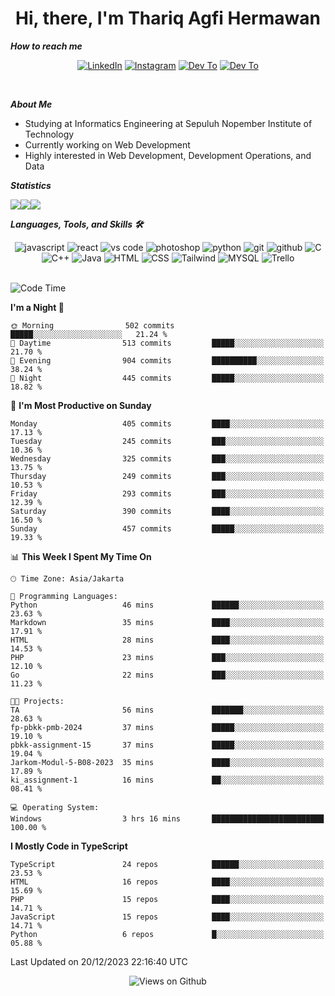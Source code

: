 <div align="center">
  <h1>Hi, there, I'm Thariq Agfi Hermawan</h1>
</div>


***How to reach me***
<p align='center'>
   <a href="https://www.linkedin.com/in/thariqagfihermawan" target="_blank"><img src="https://img.shields.io/badge/LinkedIn-0077B5?style=for-the-badge&logo=linkedin&logoColor=white" alt="LinkedIn"></a>
   <a href="https://www.instagram.com/thoriqagfi" target="_blank"><img src="https://img.shields.io/badge/Instagram-E4405F?style=for-the-badge&logo=instagram&logoColor=white" alt="Instagram"></a>
   <a href="https://medium.com/@thoriq.aghfi60" target="_blank"><img src="https://img.shields.io/badge/Medium-12100E?style=for-the-badge&logo=medium&logoColor=white" alt="Dev To"></a>
   <a href="https://linktr.ee/thoriqagfi" target="_blank"><img src="https://img.shields.io/badge/linktree-1de9b6?style=for-the-badge&logo=linktree&logoColor=white" alt="Dev To"></a>
</p>

<br>

***About Me***
- Studying at Informatics Engineering at Sepuluh Nopember Institute of Technology
- Currently working on Web Development
- Highly interested in Web Development, Development Operations, and Data

***Statistics***

<!-- [![GitHub Streak](http://github-readme-streak-stats.herokuapp.com?user=thoriqagfi&theme=dark)](https://git.io/streak-stats) -->

<div align="center">
  <div style="display: flex;">
    <img src="http://github-readme-streak-stats.herokuapp.com?user=thoriqagfi&theme=chartreuse-dark"/>
    <img src="https://github-readme-stats.vercel.app/api/top-langs/?username=thoriqagfi&layout=compact&&theme=chartreuse-dark&langs_count=8)](https://github.com/thoriqagfi"/>
    <img src="https://github-readme-stats.vercel.app/api?username=thoriqagfi&show_icons=true&theme=chartreuse-dark"/>
  </div>
</div>

<!-- [![Top Langs](https://github-readme-stats.vercel.app/api/top-langs/?username=thoriqagfi&layout=compact&&theme=chartreuse-dark&langs_count=8)](https://github.com/thoriqagfi)
< ![Agfi's GitHub stats](https://github-readme-stats.vercel.app/api?username=thoriqagfi&show_icons=true&theme=chartreuse-dark) -->

***Languages, Tools, and Skills 🛠***

  <div align="center">
    <img src="https://img.shields.io/badge/JavaScript-F7DF1E?style=for-the-badge&logo=javascript&logoColor=black" alt="javascript" />
    <img src="https://img.shields.io/badge/React-61DAFB?style=for-the-badge&logo=react&logoColor=black" alt="react" />
    <img src="https://img.shields.io/badge/vs%20code-007ACC?style=for-the-badge&logo=visual%20studio%20code&logoColor=white" alt="vs code" />
    <img src="https://img.shields.io/badge/adobe%20photoshop-31A8FF?style=for-the-badge&logo=adobe%20photoshop&logoColor=white" alt="photoshop" />
    <img src="https://img.shields.io/badge/python-3776AB?style=for-the-badge&logo=python&logoColor=white" alt="python" />
    <img src="https://img.shields.io/badge/Git-F05032?style=for-the-badge&logo=git&logoColor=white" alt="git" />
    <img src="https://img.shields.io/badge/GitHub-100000?style=for-the-badge&logo=github&logoColor=white" alt="github" />
    <img src="https://img.shields.io/badge/c-%2300599C.svg?style=for-the-badge&logo=c&logoColor=white" alt="C" />
    <img src="https://img.shields.io/badge/c++-%2300599C.svg?style=for-the-badge&logo=c%2B%2B&logoColor=white" alt="C++" />
    <img src="https://img.shields.io/badge/Java-ED8B00?style=for-the-badge&logo=java&logoColor=white" alt="Java"/>
    <img src="https://img.shields.io/badge/HTML5-E34F26?style=for-the-badge&logo=html5&logoColor=white" alt="HTML" />
    <img src="https://img.shields.io/badge/CSS-239120?&style=for-the-badge&logo=css3&logoColor=white" alt ="CSS" />
    <img src="https://img.shields.io/badge/tailwindcss-%2338B2AC.svg?style=for-the-badge&logo=tailwind-css&logoColor=white" alt="Tailwind" />
    <img src="https://img.shields.io/badge/MySQL-00000F?style=for-the-badge&logo=mysql&logoColor=white" alt="MYSQL" />
    <img src="https://img.shields.io/badge/Trello-%23026AA7.svg?style=for-the-badge&logo=Trello&logoColor=white" alt="Trello" />
  </div><br>

<!--START_SECTION:waka-->
![Code Time](http://img.shields.io/badge/Code%20Time-831%20hrs%2046%20mins-blue)

**I'm a Night 🦉** 

```text
🌞 Morning                502 commits         █████░░░░░░░░░░░░░░░░░░░░   21.24 % 
🌆 Daytime                513 commits         █████░░░░░░░░░░░░░░░░░░░░   21.70 % 
🌃 Evening                904 commits         ██████████░░░░░░░░░░░░░░░   38.24 % 
🌙 Night                  445 commits         █████░░░░░░░░░░░░░░░░░░░░   18.82 % 
```
📅 **I'm Most Productive on Sunday** 

```text
Monday                   405 commits         ████░░░░░░░░░░░░░░░░░░░░░   17.13 % 
Tuesday                  245 commits         ███░░░░░░░░░░░░░░░░░░░░░░   10.36 % 
Wednesday                325 commits         ███░░░░░░░░░░░░░░░░░░░░░░   13.75 % 
Thursday                 249 commits         ███░░░░░░░░░░░░░░░░░░░░░░   10.53 % 
Friday                   293 commits         ███░░░░░░░░░░░░░░░░░░░░░░   12.39 % 
Saturday                 390 commits         ████░░░░░░░░░░░░░░░░░░░░░   16.50 % 
Sunday                   457 commits         █████░░░░░░░░░░░░░░░░░░░░   19.33 % 
```


📊 **This Week I Spent My Time On** 

```text
🕑︎ Time Zone: Asia/Jakarta

💬 Programming Languages: 
Python                   46 mins             ██████░░░░░░░░░░░░░░░░░░░   23.63 % 
Markdown                 35 mins             ████░░░░░░░░░░░░░░░░░░░░░   17.91 % 
HTML                     28 mins             ████░░░░░░░░░░░░░░░░░░░░░   14.53 % 
PHP                      23 mins             ███░░░░░░░░░░░░░░░░░░░░░░   12.10 % 
Go                       22 mins             ███░░░░░░░░░░░░░░░░░░░░░░   11.23 % 

🐱‍💻 Projects: 
TA                       56 mins             ███████░░░░░░░░░░░░░░░░░░   28.63 % 
fp-pbkk-pmb-2024         37 mins             █████░░░░░░░░░░░░░░░░░░░░   19.10 % 
pbkk-assignment-15       37 mins             █████░░░░░░░░░░░░░░░░░░░░   19.04 % 
Jarkom-Modul-5-B08-2023  35 mins             ████░░░░░░░░░░░░░░░░░░░░░   17.89 % 
ki_assignment-1          16 mins             ██░░░░░░░░░░░░░░░░░░░░░░░   08.41 % 

💻 Operating System: 
Windows                  3 hrs 16 mins       █████████████████████████   100.00 % 
```

**I Mostly Code in TypeScript** 

```text
TypeScript               24 repos            ██████░░░░░░░░░░░░░░░░░░░   23.53 % 
HTML                     16 repos            ████░░░░░░░░░░░░░░░░░░░░░   15.69 % 
PHP                      15 repos            ████░░░░░░░░░░░░░░░░░░░░░   14.71 % 
JavaScript               15 repos            ████░░░░░░░░░░░░░░░░░░░░░   14.71 % 
Python                   6 repos             █░░░░░░░░░░░░░░░░░░░░░░░░   05.88 % 
```




 Last Updated on 20/12/2023 22:16:40 UTC
<!--END_SECTION:waka-->

<div align="center">
<img src="https://komarev.com/ghpvc/?username=thoriqagfi&color=blue" alt="Views on Github" />
</div>